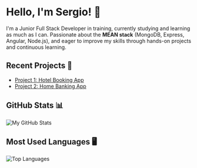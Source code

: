 # Hello, I'm Sergio! 👋

I'm a Junior Full Stack Developer in training, currently studying and learning as much as I can. Passionate about the **MEAN stack** (MongoDB, Express, Angular, Node.js), and eager to improve my skills through hands-on projects and continuous learning.


## Recent Projects 🚀
- [Project 1: Hotel Booking App](https://github.com/sergiomeneguzzo/Hotel-Booking-App)
- [Project 2: Home Banking App](https://github.com/sergiomeneguzzo/Home-Banking-App)

## GitHub Stats 📊

![My GitHub Stats](https://github-readme-stats.vercel.app/api?username=sergiomeneguzzo&show_icons=true&theme=radical)

## Most Used Languages 🖥️

![Top Languages](https://github-readme-stats.vercel.app/api/top-langs/?username=sergiomeneguzzo&layout=compact&theme=radical)

